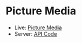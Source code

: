 # Picture Media

- Live: [Picture Media](https://picture-media.vercel.app)
- Server: [API Code](https://github.com/Ankan002/picture-media-backend)

